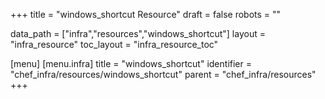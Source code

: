 +++
title = "windows_shortcut Resource"
draft = false
robots = ""

data_path = ["infra","resources","windows_shortcut"]
layout = "infra_resource"
toc_layout = "infra_resource_toc"

[menu]
  [menu.infra]
    title = "windows_shortcut"
    identifier = "chef_infra/resources/windows_shortcut"
    parent = "chef_infra/resources"
+++

<!-- The contents of this page are automatically generated from the windows_shortcut.yaml file in the data/infra/resources directory. -->
<!-- To suggest a change, edit the https://github.com/chef/chef/blob/main/lib/chef/resource/windows_shortcut.rb file and submit a pull request to the https://github.com/chef/chef repository. -->
<!-- markdownlint-disable-file -->
